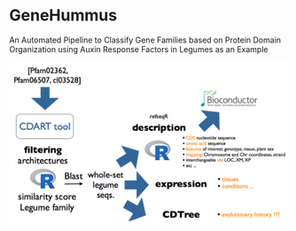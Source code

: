 # GeneHummus

An Automated Pipeline to Classify Gene Families based on Protein Domain Organization using Auxin Response Factors in Legumes as an Example

![](kk.png)

